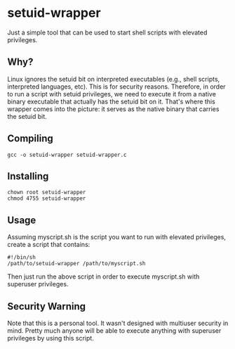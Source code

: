 # setuid-wrapper

Just a simple tool that can be used to start shell scripts with elevated
privileges.

## Why?

Linux ignores the setuid bit on interpreted executables (e.g., shell scripts,
interpreted languages, etc). This is for security reasons. Therefore, in order
to run a script with setuid privileges, we need to execute it from a native
binary executable that actually has the setuid bit on it. That's where this
wrapper comes into the picture: it serves as the native binary that carries the
setuid bit.

## Compiling

    gcc -o setuid-wrapper setuid-wrapper.c

## Installing

    chown root setuid-wrapper
    chmod 4755 setuid-wrapper

## Usage

Assuming myscript.sh is the script you want to run with elevated privileges,
create a script that contains:

    #!/bin/sh
    /path/to/setuid-wrapper /path/to/myscript.sh

Then just run the above script in order to execute myscript.sh with superuser
privileges.

## Security Warning

Note that this is a personal tool.  It wasn't designed with multiuser security
in mind.  Pretty much anyone will be able to execute anything with superuser
privileges by using this script.
